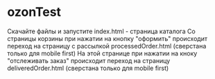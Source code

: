 # ozonTest
Скачайте файлы и запустите index.html - страница каталога
Со страницы корзины при нажатии на кнопку "оформить" происходит переход на страницу с рассылкой processedOrder.html (сверстана только для mobile first)
На этой странице при нажатии на кноку "отслеживать заказ" происходит переход на страницу deliveredOrder.html (сверстана только для mobile first)
